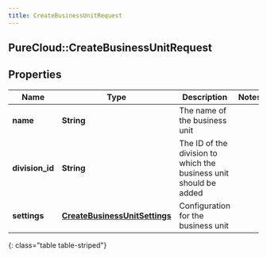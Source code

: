 ```yaml
---
title: CreateBusinessUnitRequest
---
```

## PureCloud::CreateBusinessUnitRequest

## Properties

|Name | Type | Description | Notes|
|------------ | ------------- | ------------- | -------------|
| **name** | **String** | The name of the business unit | |
| **division_id** | **String** | The ID of the division to which the business unit should be added | |
| **settings** | [**CreateBusinessUnitSettings**](CreateBusinessUnitSettings.html) | Configuration for the business unit | |
{: class="table table-striped"}


